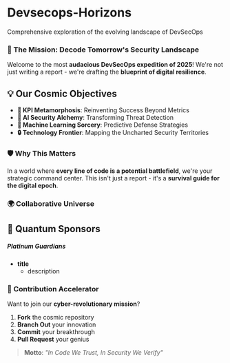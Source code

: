 # Devsecops-Horizons
Comprehensive exploration of the evolving landscape of DevSecOps

### 🔮 The Mission: Decode Tomorrow's Security Landscape

Welcome to the most **audacious DevSecOps expedition of 2025**! We're not just writing a report - we're drafting the **blueprint of digital resilience**.

## 💡 Our Cosmic Objectives

- **🌈 KPI Metamorphosis**: Reinventing Success Beyond Metrics
- **🧠 AI Security Alchemy**: Transforming Threat Detection
- **🤖 Machine Learning Sorcery**: Predictive Defense Strategies
- **🔒 Technology Frontier**: Mapping the Uncharted Security Territories

### 🛡️ Why This Matters

In a world where **every line of code is a potential battlefield**, we're your strategic command center. This isn't just a report - it's a **survival guide for the digital epoch**.

### 🌍 Collaborative Universe

## 🤝 Quantum Sponsors

##### Platinum Guardians

- **title**
    - description

### 🔬 Contribution Accelerator

Want to join our **cyber-revolutionary mission**?

1. **Fork** the cosmic repository
2. **Branch Out** your innovation
3. **Commit** your breakthrough
4. **Pull Request** your genius

> **Motto**: _"In Code We Trust, In Security We Verify"_

